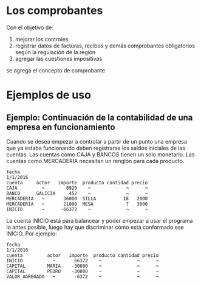 # Los comprobantes

Con el objetivo de:
  1. mejorar los controles
  2. registrar datos de facturas, recibos y demás comprobantes obligatorios según la regulación de la región
  3. agregar las cuestiones impositivas
  
se agrega el concepto de comprobante

# Ejemplos de uso

## Ejemplo: Continuación de la contabilidad de una empresa en funcionamiento

Cuando se desea empezar a controlar a partir de un punto una empresa que ya estaba funcionando
deben registrarse los saldos iniciales de las cuentas. 
Las cuentas como CAJA y BANCOS tienen un solo monetario. 
Las cuentas como MERCADERIA necesitan un renglón para cada producto. 

```asiento
fecha
1/1/2016
cuenta     actor   importe  producto cantidad precio
CAJA         ¬        8920    ¬             ¬      ¬
BANCO      GALICIA     452    ¬             ¬      ¬
MERCADERIA   ¬       36000  SILLA          18   2000
MERCADERIA   ¬       21000  MESA            7   3000
INICIO       ¬      -66372    ¬             ¬      ¬
```

La cuenta INICIO está para balancear y poder empezar a usar el programa lo antes posible,
luego hay que discriminar cómo está conformado ese INICIO. Por ejemplo:

```asiento
fecha
1/1/2016
cuenta         actor   importe  producto cantidad precio
INICIO           ¬       66372    ¬             ¬      ¬
CAPITAL        MARIA    -30000    ¬             ¬      ¬
CAPITAL        PEDRO    -30000    ¬             ¬      ¬
VALOR_AGREGADO   ¬       -6372    ¬             ¬      ¬
```

